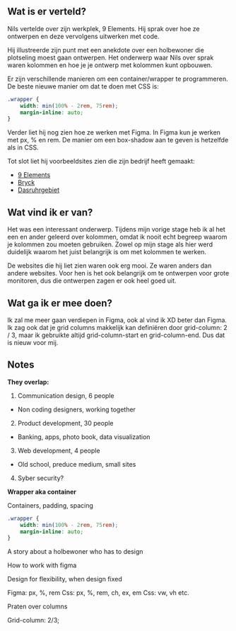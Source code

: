## Wat is er verteld?
Nils vertelde over zijn werkplek, 9 Elements. Hij sprak over hoe ze ontwerpen en deze vervolgens uitwerken met code.

Hij illustreerde zijn punt met een anekdote over een holbewoner die plotseling moest gaan ontwerpen. Het onderwerp waar Nils over sprak waren kolommen en hoe je je ontwerp met kolommen kunt opbouwen.

Er zijn verschillende manieren om een container/wrapper te programmeren. De beste nieuwe manier om dat te doen met CSS is:

```css
.wrapper {
    width: min(100% - 2rem, 75rem);
    margin-inline: auto;
}
```
Verder liet hij nog zien hoe ze werken met Figma. In Figma kun je werken met px, % en rem. De manier om een box-shadow aan te geven is hetzelfde als in CSS.

Tot slot liet hij voorbeeldsites zien die zijn bedrijf heeft gemaakt:

- [9 Elements](https://9elements.com/)
- [Bryck](https://bryck.com/)
- [Dasruhrgebiet](https://dasruhrgebiet.de/)

## Wat vind ik er van?
Het was een interessant onderwerp. Tijdens mijn vorige stage heb ik al het een en ander geleerd over kolommen, omdat ik nooit echt begreep waarom je kolommen zou moeten gebruiken. Zowel op mijn stage als hier werd duidelijk waarom het juist belangrijk is om met kolommen te werken.

De websites die hij liet zien waren ook erg mooi. Ze waren anders dan andere websites. Voor hen is het ook belangrijk om te ontwerpen voor grote monitoren, dus die ontwerpen zagen er ook heel goed uit.

## Wat ga ik er mee doen?
Ik zal me meer gaan verdiepen in Figma, ook al vind ik XD beter dan Figma. Ik zag ook dat je grid columns makkelijk kan definiëren door grid-column: 2 / 3, maar ik gebruikte altijd grid-column-start en grid-column-end. Dus dat is nieuw voor mij.

## Notes
**They overlap:**

1. Communication design, 6 people
- Non coding designers, working together

2. Product development, 30 people
- Banking, apps, photo book, data visualization

3. Web development, 4 people
- Old school, preduce medium, small sites

4. Syber security?

**Wrapper aka container**

Containers, padding, spacing

```css
.wrapper {
    width: min(100% - 2rem, 75rem);
    margin-inline: auto;
}
```

A story about a holbewoner who has to design

How to work with figma

Design for flexibility, when design fixed

Figma: px, %, rem
Css: px, %, rem, ch, ex, em
Css: vw, vh etc.

Praten over columns

Grid-column: 2/3;

